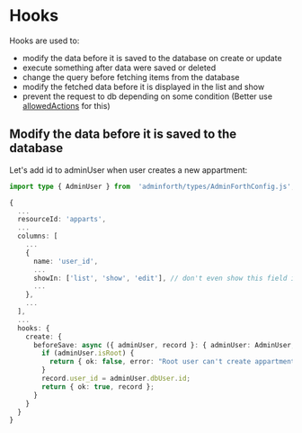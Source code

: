 





# Hooks

Hooks are used to:

- modify the data before it is saved to the database on create or update
- execute something after data were saved or deleted
- change the query before fetching items from the database
- modify the fetched data before it is displayed in the list and show
- prevent the request to db depending on some condition (Better use [allowedActions](#limiting-access-to-the-resource-actions) for this)

## Modify the data before it is saved to the database

Let's add id to adminUser when user creates a new appartment:

```ts
import type { AdminUser } from  'adminforth/types/AdminForthConfig.js';

{
  ...
  resourceId: 'apparts',
  ...
  columns: [
    ...
    {
      name: 'user_id',
      ...
      showIn: ['list', 'show', 'edit'], // don't even show this field in create
      ...
    },
    ...
  ],
  ...
  hooks: {
    create: {
      beforeSave: async ({ adminUser, record }: { adminUser: AdminUser, record: any }) => {
        if (adminUser.isRoot) {
          return { ok: false, error: "Root user can't create appartment, relogin as DB user" };
        }
        record.user_id = adminUser.dbUser.id;
        return { ok: true, record };
      }
    }
  }
}
```
